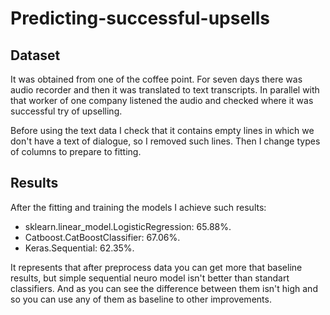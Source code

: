 # Predicting-successful-upsells

## Dataset

It was obtained from one of the coffee point. For seven days there was audio recorder and then it was translated to text transcripts. In parallel with that worker of one company listened the audio and checked where it was successful try of upselling.

Before using the text data I check that it contains empty lines in which we don't have a text of dialogue, so I removed such lines. Then I change types of columns to prepare to fitting.

## Results

After the fitting and training the models I achieve such results:
- sklearn.linear\_model.LogisticRegression: $65.88\%$.
- Catboost.CatBoostClassifier: $67.06\%$.
- Keras.Sequential: $62.35\%$.

It represents that after preprocess data you can get more that baseline results,
but simple sequential neuro model isn't better than standart classifiers. And as you
can see the difference between them isn't high and so you can use any of them
as baseline to other improvements.
